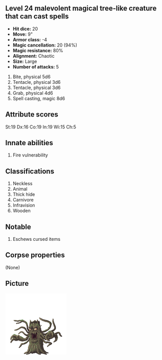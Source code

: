 ## Level 24 malevolent magical tree-like creature that can cast spells

- **Hit dice:** 20
- **Move:** 9"
- **Armor class:** -4
- **Magic cancellation:** 20 (94%)
- **Magic resistance:** 80%
- **Alignment:** Chaotic
- **Size:** Large
- **Number of attacks:** 5
1. Bite, physical 5d6
2. Tentacle, physical 3d6
3. Tentacle, physical 3d6
4. Grab, physical 4d6
5. Spell casting, magic 8d6

## Attribute scores

St:19 Dx:16 Co:19 In:19 Wi:15 Ch:5

## Innate abilities

1. Fire vulnerability

## Classifications

1. Neckless
2. Animal
3. Thick hide
4. Carnivore
5. Infravision
6. Wooden

## Notable

1. Eschews cursed items

## Corpse properties

(None)

## Picture

![Reaper](https://github.com/hyvanmielenpelit/GnollHackTileSet/blob/main/Monsters/reaper/reaper.png?raw=true)
